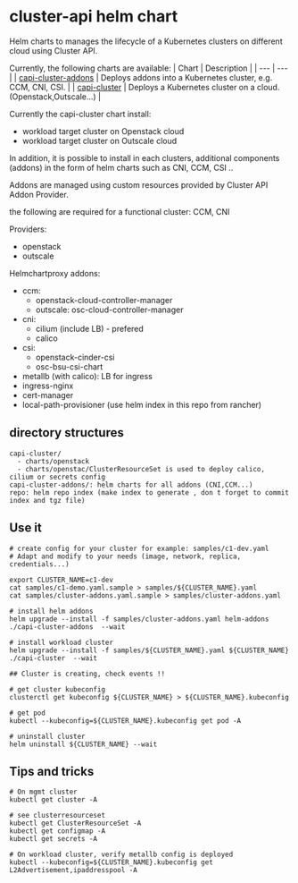 # cluster-api helm chart

Helm charts to manages the lifecycle of a Kubernetes clusters on different cloud using Cluster API.

Currently, the following charts are available:
| Chart | Description |
| --- | --- |
| [capi-cluster-addons](./capi-cluster-addons) | Deploys addons into a Kubernetes cluster, e.g. CCM, CNI, CSI. |
| [capi-cluster](./capi-cluster) | Deploys a Kubernetes cluster on a cloud. (Openstack,Outscale...) |

Currently the capi-cluster chart install:
- workload target cluster on Openstack cloud
- workload target cluster on Outscale cloud

In addition, it is possible to install in each clusters, additional components (addons) in the form of helm charts such as CNI, CCM, CSI ..

Addons are managed using custom resources provided by Cluster API Addon Provider. 

the following are required for a functional cluster: CCM, CNI

Providers:
  - openstack
  - outscale

Helmchartproxy addons:
  - ccm:
    - openstack-cloud-controller-manager
    - outscale: osc-cloud-controller-manager
  - cni:
    - cilium (include LB) - prefered
    - calico
  - csi:
    - openstack-cinder-csi
    - osc-bsu-csi-chart
  - metallb (with calico): LB for ingress
  - ingress-nginx
  - cert-manager
  - local-path-provisioner (use helm index in this repo from rancher)

## directory structures

```
capi-cluster/
  - charts/openstack
  - charts/openstac/ClusterResourceSet is used to deploy calico, cilium or secrets config
capi-cluster-addons/: helm charts for all addons (CNI,CCM...)
repo: helm repo index (make index to generate , don t forget to commit index and tgz file)
```

## Use it

```
# create config for your cluster for example: samples/c1-dev.yaml
# Adapt and modify to your needs (image, network, replica, credentials...)

export CLUSTER_NAME=c1-dev
cat samples/c1-demo.yaml.sample > samples/${CLUSTER_NAME}.yaml
cat samples/cluster-addons.yaml.sample > samples/cluster-addons.yaml

# install helm addons
helm upgrade --install -f samples/cluster-addons.yaml helm-addons ./capi-cluster-addons  --wait

# install workload cluster
helm upgrade --install -f samples/${CLUSTER_NAME}.yaml ${CLUSTER_NAME} ./capi-cluster  --wait

## Cluster is creating, check events !!

# get cluster kubeconfig
clusterctl get kubeconfig ${CLUSTER_NAME} > ${CLUSTER_NAME}.kubeconfig

# get pod
kubectl --kubeconfig=${CLUSTER_NAME}.kubeconfig get pod -A

# uninstall cluster
helm uninstall ${CLUSTER_NAME} --wait
```


## Tips and tricks

```
# On mgmt cluster
kubectl get cluster -A

# see clusterresourceset
kubectl get ClusterResourceSet -A
kubectl get configmap -A
kubectl get secrets -A

# On workload cluster, verify metallb config is deployed
kubectl --kubeconfig=${CLUSTER_NAME}.kubeconfig get L2Advertisement,ipaddresspool -A
```
